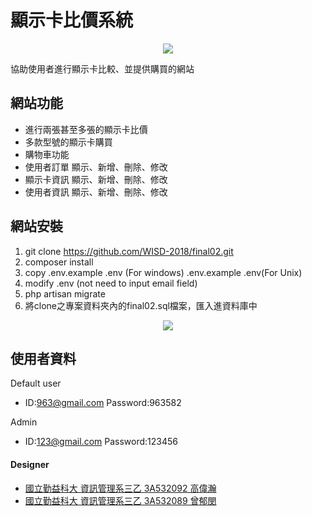 # 顯示卡比價系統

<p align="center"><img src="https://i.imgur.com/g99H1le.png"></p>

協助使用者進行顯示卡比較、並提供購買的網站

## 網站功能

- 進行兩張甚至多張的顯示卡比價
- 多款型號的顯示卡購買
- 購物車功能
- 使用者訂單 顯示、新增、刪除、修改
- 顯示卡資訊 顯示、新增、刪除、修改
- 使用者資訊 顯示、新增、刪除、修改

## 網站安裝

1. git clone https://github.com/WISD-2018/final02.git
2. composer install
3. copy .env.example .env (For windows) .env.example .env(For Unix)
4. modify .env (not need to input email field)
5. php artisan migrate
6. 將clone之專案資料夾內的final02.sql檔案，匯入進資料庫中
<p align="center"><img src="https://i.imgur.com/zSHk9lV.png"></p>

## 使用者資料

Default user
- ID:963@gmail.com Password:963582

Admin
- ID:123@gmail.com Password:123456

#### Designer
- [國立勤益科大 資訊管理系三乙 3A532092 高偉瀚](https://github.com/3A532092)
- [國立勤益科大 資訊管理系三乙 3A532089 曾郁閔](https://github.com/3A532089)
